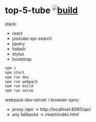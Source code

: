 # top-5-tube [![build](https://travis-ci.org/daggerok/react.svg?branch=redux)](https://travis-ci.org/daggerok/react)

stack:
- react
- youtube-api-search
- jquery
- lodash
- stylus
- bootstrap

```bash
npm i
npm start
npm run dev
npm run webpack
npm run build
npm run serve
```

webpack-dev-server / browser-sync:

- proxy /api/ -> http://localhost:8080/api/
- any fallbacks -> /react/index.html
